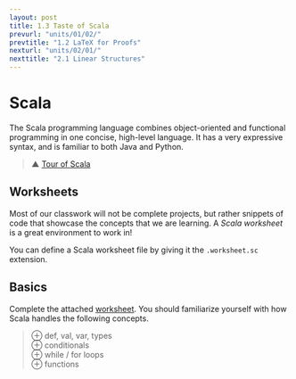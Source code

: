 ```yaml
---
layout: post
title: 1.3 Taste of Scala
prevurl: "units/01/02/"
prevtitle: "1.2 LaTeX for Proofs"
nexturl: "units/02/01/"
nexttitle: "2.1 Linear Structures"
---
```

# Scala
The Scala programming language combines object-oriented and functional programming in one concise, high-level language. It has a very expressive syntax, and is familiar to both Java and Python.

> ▲ [Tour of Scala](https://docs.scala-lang.org/tour/tour-of-scala.html)

## Worksheets
Most of our classwork will not be complete projects, but rather snippets of code that showcase the concepts that we are learning. A *Scala worksheet* is a great environment to work in!

You can define a Scala worksheet file by giving it the `.worksheet.sc` extension.

## Basics
Complete the attached [worksheet]({{site.baseurl}}/units/01/warmup.worksheet.sc). You should familiarize yourself with how Scala handles the following concepts.

> ⊕ def, val, var, types  
> ⊕ conditionals  
> ⊕ while / for loops  
> ⊕ functions

